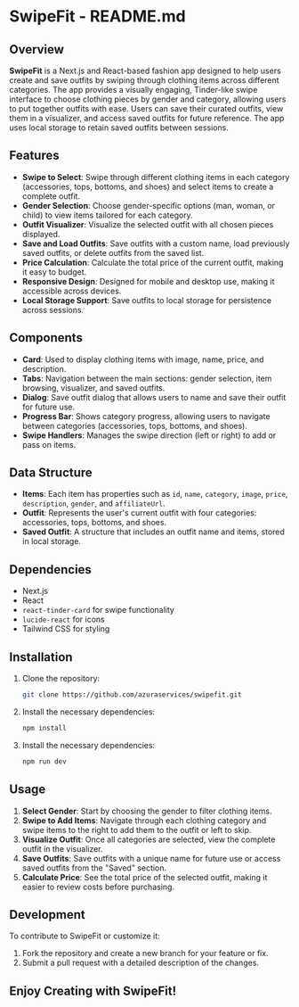 # SwipeFit - README.md

## Overview

**SwipeFit** is a Next.js and React-based fashion app designed to help users create and save outfits by swiping through clothing items across different categories. The app provides a visually engaging, Tinder-like swipe interface to choose clothing pieces by gender and category, allowing users to put together outfits with ease. Users can save their curated outfits, view them in a visualizer, and access saved outfits for future reference. The app uses local storage to retain saved outfits between sessions.

## Features

- **Swipe to Select**: Swipe through different clothing items in each category (accessories, tops, bottoms, and shoes) and select items to create a complete outfit.
- **Gender Selection**: Choose gender-specific options (man, woman, or child) to view items tailored for each category.
- **Outfit Visualizer**: Visualize the selected outfit with all chosen pieces displayed.
- **Save and Load Outfits**: Save outfits with a custom name, load previously saved outfits, or delete outfits from the saved list.
- **Price Calculation**: Calculate the total price of the current outfit, making it easy to budget.
- **Responsive Design**: Designed for mobile and desktop use, making it accessible across devices.
- **Local Storage Support**: Save outfits to local storage for persistence across sessions.

## Components

- **Card**: Used to display clothing items with image, name, price, and description.
- **Tabs**: Navigation between the main sections: gender selection, item browsing, visualizer, and saved outfits.
- **Dialog**: Save outfit dialog that allows users to name and save their outfit for future use.
- **Progress Bar**: Shows category progress, allowing users to navigate between categories (accessories, tops, bottoms, and shoes).
- **Swipe Handlers**: Manages the swipe direction (left or right) to add or pass on items.

## Data Structure

- **Items**: Each item has properties such as `id`, `name`, `category`, `image`, `price`, `description`, `gender`, and `affiliateUrl`.
- **Outfit**: Represents the user's current outfit with four categories: accessories, tops, bottoms, and shoes.
- **Saved Outfit**: A structure that includes an outfit name and items, stored in local storage.

## Dependencies

- Next.js
- React
- `react-tinder-card` for swipe functionality
- `lucide-react` for icons
- Tailwind CSS for styling

## Installation

1. Clone the repository:
   ```bash
   git clone https://github.com/azuraservices/swipefit.git
   ```

2. Install the necessary dependencies:
   ```bash
   npm install
   ```

2. Install the necessary dependencies:
   ```bash
   npm run dev
   ```

## Usage

1. **Select Gender**: Start by choosing the gender to filter clothing items.
2. **Swipe to Add Items**: Navigate through each clothing category and swipe items to the right to add them to the outfit or left to skip.
3. **Visualize Outfit**: Once all categories are selected, view the complete outfit in the visualizer.
4. **Save Outfits**: Save outfits with a unique name for future use or access saved outfits from the "Saved" section.
5. **Calculate Price**: See the total price of the selected outfit, making it easier to review costs before purchasing.

## Development

To contribute to SwipeFit or customize it:

1. Fork the repository and create a new branch for your feature or fix.
2. Submit a pull request with a detailed description of the changes.

## **Enjoy Creating with SwipeFit!**